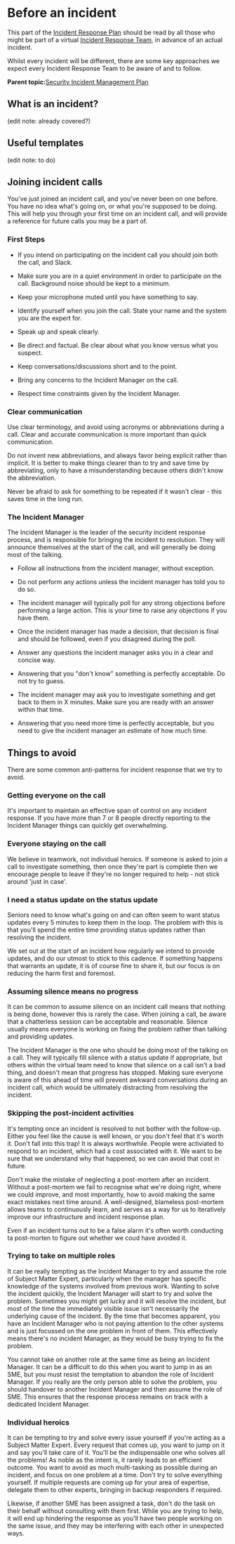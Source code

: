 # Before an incident

This part of the [Incident Response Plan](security-incident-management-plan.md) should be read by all those who might be part of a virtual [Incident Response Team](roles-and-responsibilities-for-handling-security-and-privacy-incidents.md), in advance of an actual incident.

Whilst every incident will be different, there are some key approaches we expect every Incident Response Team to be aware of and to follow.

**Parent topic:**[Security Incident Management Plan](security-incident-management-plan.md)

## What is an incident?

\(edit note: already covered?\)

## Useful templates

\(edit note: to do\)

## Joining incident calls

You've just joined an incident call, and you've never been on one before. You have no idea what's going on, or what you're supposed to be doing. This will help you through your first time on an incident call, and will provide a reference for future calls you may be a part of.

### First Steps

-   If you intend on participating on the incident call you should join both the call, and Slack.

-   Make sure you are in a quiet environment in order to participate on the call. Background noise should be kept to a minimum.

-   Keep your microphone muted until you have something to say.

-   Identify yourself when you join the call. State your name and the system you are the expert for.

-   Speak up and speak clearly.

-   Be direct and factual. Be clear about what you know versus what you suspect.

-   Keep conversations/discussions short and to the point.

-   Bring any concerns to the Incident Manager on the call.

-   Respect time constraints given by the Incident Manager.


### Clear communication

Use clear terminology, and avoid using acronyms or abbreviations during a call. Clear and accurate communication is more important than quick communication.

Do not invent new abbreviations, and always favor being explicit rather than implicit. It is better to make things clearer than to try and save time by abbreviating, only to have a misunderstanding because others didn't know the abbreviation.

Never be afraid to ask for something to be repeated if it wasn't clear - this saves time in the long run.

### The Incident Manager

The Incident Manager is the leader of the security incident response process, and is responsible for bringing the incident to resolution. They will announce themselves at the start of the call, and will generally be doing most of the talking.

-   Follow all instructions from the incident manager, without exception.

-   Do not perform any actions unless the incident manager has told you to do so.

-   The incident manager will typically poll for any strong objections before performing a large action. This is your time to raise any objections if you have them.

-   Once the incident manager has made a decision, that decision is final and should be followed, even if you disagreed during the poll.

-   Answer any questions the incident manager asks you in a clear and concise way.

-   Answering that you "don't know" something is perfectly acceptable. Do not try to guess.

-   The incident manager may ask you to investigate something and get back to them in X minutes. Make sure you are ready with an answer within that time.

-   Answering that you need more time is perfectly acceptable, but you need to give the incident manager an estimate of how much time.


## Things to avoid

There are some common anti-patterns for incident response that we try to avoid.

### Getting everyone on the call

It's important to maintain an effective span of control on any incident response. If you have more than 7 or 8 people directly reporting to the Incident Manager things can quickly get overwhelming.

### Everyone staying on the call

We believe in teamwork, not individual heroics. If someone is asked to join a call to investigate something, then once they're part is complete then we encourage people to leave if they're no longer required to help - not stick around 'just in case'.

### I need a status update on the status update

Seniors need to know what's going on and can often seem to want status updates every 5 minutes to keep them in the loop. The problem with this is that you'll spend the entire time providing status updates rather than resolving the incident.

We set out at the start of an incident how regularly we intend to provide updates, and do our utmost to stick to this cadence. If something happens that warrants an update, it is of course fine to share it, but our focus is on reducing the harm first and foremost.

### Assuming silence means no progress

It can be common to assume silence on an incident call means that nothing is being done, however this is rarely the case. When joining a call, be aware that a chatterless session can be acceptable and reasonable. Silence usually means everyone is working on fixing the problem rather than talking and providing updates.

The Incident Manager is the one who should be doing most of the talking on a call. They will typically fill silence with a status update if appropriate, but others within the virtual team need to know that silence on a call isn't a bad thing, and doesn't mean that progress has stopped. Making sure everyone is aware of this ahead of time will prevent awkward conversations during an incident call, which would be ultimately distracting from resolving the incident.

### Skipping the post-incident activities

It's tempting once an incident is resolved to not bother with the follow-up. Either you feel like the cause is well known, or you don't feel that it's worth it. Don't fall into this trap! It is always worthwhile. People were activiated to respond to an incident, which had a cost associated with it. We want to be sure that we understand why that happened, so we can avoid that cost in future.

Don't make the mistake of neglecting a post-mortem after an incident. Without a post-mortem we fail to recognise what we're doing right, where we could improve, and most importantly, how to avoid making the same exact mistakes next time around. A well-designed, blameless post-mortem allows teams to continuously learn, and serves as a way for us to iteratively improve our infrastructure and incident response plan.

Even if an incident turns out to be a false alarm it's often worth conducting ta post-morten to figure out whether we coud have avoided it.

### Trying to take on multiple roles

It can be really tempting as the Incident Manager to try and assume the role of Subject Matter Expert, particularly when the manager has specific knowledge of the systems involved from previous work. Wanting to solve the incident quickly, the Incident Manager will start to try and solve the problem. Sometimes you might get lucky and it will resolve the incident, but most of the time the immediately visible issue isn't necessarily the underlying cause of the incident. By the time that becomes apparent, you have an Incident Manager who is not paying attention to the other systems and is just focussed on the one problem in front of them. This effectively means there's no incident Manager, as they would be busy trying to fix the problem.

You cannot take on another role at the same time as being an Incident Manager. It can be a difficult to do this when you want to jump in as an SME, but you must resist the temptation to abandon the role of Incident Manager. If you really are the only person able to solve the problem, you should handover to another Incident Manager and then assume the role of SME. This ensures that the response process remains on track with a dedicated Incident Manager.

### Individual heroics

It can be tempting to try and solve every issue yourself if you're acting as a Subject Matter Expert. Every request that comes up, you want to jump on it and say you'll take care of it. You'll be the indispensable one who solves all the problems! As noble as the intent is, it rarely leads to an efficient outcome. You want to avoid as much multi-tasking as possible during an incident, and focus on one problem at a time. Don't try to solve everything yourself. If multiple requests are coming up for your area of expertise, delegate them to other experts, bringing in backup responders if required.

Likewise, if another SME has been assigned a task, don't do the task on their behalf without consulting with them first. While you are trying to help, it will end up hindering the response as you'll have two people working on the same issue, and they may be interfering with each other in unexpected ways.

